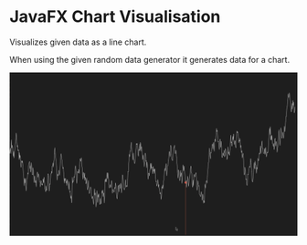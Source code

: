 # JavaFX Chart Visualisation 

Visualizes given data as a line chart.

When using the given random data generator it generates data for a chart. 

![Screenshot](https://github.com/JulienBest/chart_visualisation_javafx/blob/master/chart.PNG)
